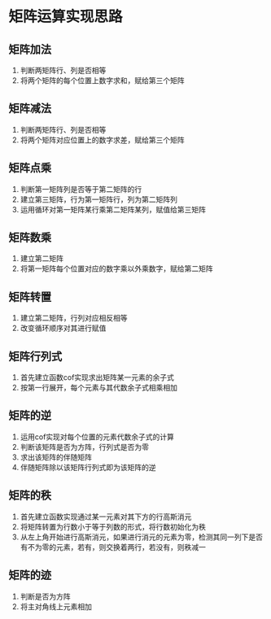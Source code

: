 # 矩阵运算实现思路

## 矩阵加法

1. 判断两矩阵行、列是否相等
2. 将两个矩阵的每个位置上数字求和，赋给第三个矩阵

## 矩阵减法

1. 判断两矩阵行、列是否相等
2. 将两个矩阵对应位置上的数字求差，赋给第三个矩阵

## 矩阵点乘

1. 判断第一矩阵列是否等于第二矩阵的行
2. 建立第三矩阵，行为第一矩阵行，列为第二矩阵列
3. 运用循环对第一矩阵某行乘第二矩阵某列，赋值给第三矩阵

## 矩阵数乘

1. 建立第二矩阵
2. 将第一矩阵每个位置对应的数字乘以外乘数字，赋给第二矩阵

## 矩阵转置

1. 建立第二矩阵，行列对应相反相等
2. 改变循环顺序对其进行赋值

## 矩阵行列式

1. 首先建立函数cof实现求出矩阵某一元素的余子式
2. 按第一行展开，每个元素与其代数余子式相乘相加

## 矩阵的逆

1. 运用cof实现对每个位置的元素代数余子式的计算
2. 判断该矩阵是否为方阵，行列式是否为零
3. 求出该矩阵的伴随矩阵
4. 伴随矩阵除以该矩阵行列式即为该矩阵的逆

## 矩阵的秩

1. 首先建立函数实现通过某一元素对其下方的行高斯消元
2. 将矩阵转置为行数小于等于列数的形式，将行数初始化为秩
3. 从左上角开始进行高斯消元，如果进行消元的元素为零，检测其同一列下是否有不为零的元素，若有，则交换着两行，若没有，则秩减一

## 矩阵的迹

1. 判断是否为方阵
2. 将主对角线上元素相加



